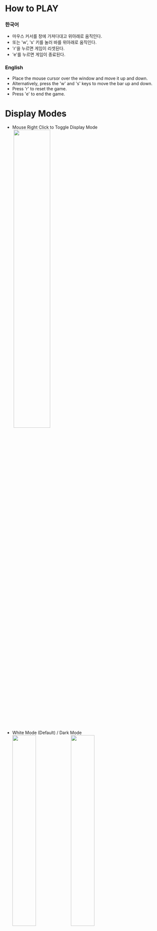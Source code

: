 # How to PLAY
### 한국어
- 마우스 커서를 창에 가져다대고 위아래로 움직인다.
- 또는 'w', 's' 키를 눌러 바를 위아래로 움직인다.
- 'r'을 누르면 게임이 리셋된다.
- 'e'를 누르면 게임이 종료된다.
### English
- Place the mouse cursor over the window and move it up and down.
- Alternatively, press the 'w' and 's' keys to move the bar up and down.
- Press 'r' to reset the game.
- Press 'e' to end the game.

# Display Modes
- Mouse Right Click to Toggle Display Mode<br>
&nbsp;<img src="https://user-images.githubusercontent.com/68770209/227700524-a5423cf5-7f50-4013-accc-0bc1def9330c.png" width="50%">
<!-- ![2023-03-25 (9)](https://user-images.githubusercontent.com/68770209/227700524-a5423cf5-7f50-4013-accc-0bc1def9330c.png) -->
- White Mode (Default) / Dark Mode<br>
<img src="https://user-images.githubusercontent.com/68770209/227700524-a5423cf5-7f50-4013-accc-0bc1def9330c.png" width="40%"><img src="https://user-images.githubusercontent.com/68770209/227700098-58668bed-f1de-400c-8d14-9906f58a7952.png" width="40%">
<!--  ![image](https://user-images.githubusercontent.com/68770209/227700361-74780134-a2ce-42f1-8114-36208858403e.png)-->
<!--  ![image](https://user-images.githubusercontent.com/68770209/227700098-58668bed-f1de-400c-8d14-9906f58a7952.png)-->

# GAMEOVER
&nbsp;<img src="https://user-images.githubusercontent.com/68770209/227700162-eb7d07e4-7cf8-4813-a7cb-79e0ccb2778c.png" width="50%">
<!--  ![image](https://user-images.githubusercontent.com/68770209/227700162-eb7d07e4-7cf8-4813-a7cb-79e0ccb2778c.png)-->
  
# Health
- White Mode
  - Health - 1 / Health - 3<br>
&nbsp;<img src="https://user-images.githubusercontent.com/68770209/227700119-f960dd32-e154-44b1-8f03-a0526ce4d543.png" width="40%"><img src="https://user-images.githubusercontent.com/68770209/227700605-74e99067-b8c9-4836-af83-653231af12a9.png" width="40%">
<!--    ![2023-03-25 (1)](https://user-images.githubusercontent.com/68770209/227700119-f960dd32-e154-44b1-8f03-a0526ce4d543.png)-->
<!--    ![2023-03-25 (10)](https://user-images.githubusercontent.com/68770209/227700605-74e99067-b8c9-4836-af83-653231af12a9.png)-->
- Dark Mode
  - Health - 1<br>
&nbsp;<img src="https://user-images.githubusercontent.com/68770209/227700115-0c1a4726-c130-4ffd-be26-aa90e7ef26e9.png" width="40%">
<!--    ![2023-03-25 (2)](https://user-images.githubusercontent.com/68770209/227700115-0c1a4726-c130-4ffd-be26-aa90e7ef26e9.png)-->
